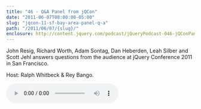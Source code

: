 ```yaml
---
title: "46 - Q&A Panel from jQCon"
date: "2011-06-07T08:00:00-05:00"
slug: "jqcon-11-sf-bay-area-panel-q-a"
path: "/2011/06/07/{slug}/"
enclosure: http://content.jquery.com/podcast/jQueryPodcast-046-jQConPanel.mp3
---
```

John Resig, Richard Worth, Adam Sontag, Dan Heberden, Leah Silber and Scott Jehl answers questions from the audience at jQuery Conference 2011 in San Francisco.

Host: Ralph Whitbeck &amp; Rey Bango.

<audio src="http://content.jquery.com/podcast/jQueryPodcast-046-jQConPanel.mp3" controls=""></audio>
